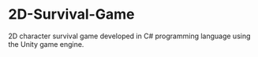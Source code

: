 # 2D-Survival-Game

2D character survival game developed in C# programming language using the Unity game engine.
